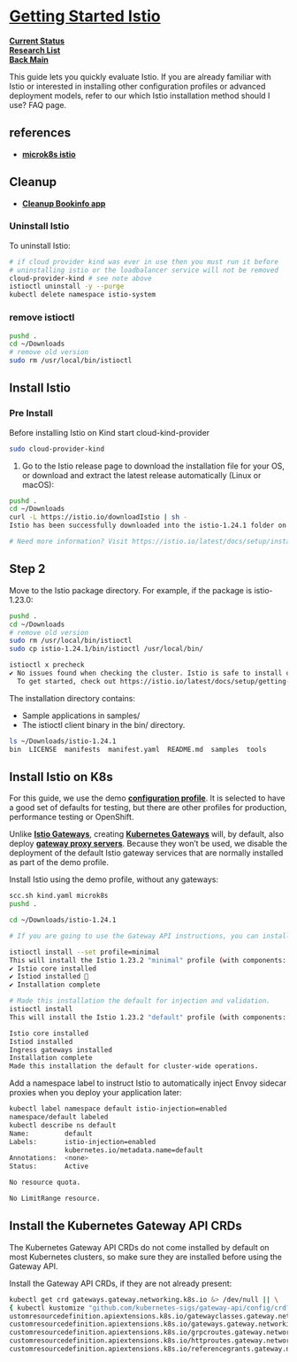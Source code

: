 # **[Getting Started Istio](https://istio.io/latest/docs/setup/getting-started/)**

**[Current Status](../../../development/status/weekly/current_status.md)**\
**[Research List](../../../research/research_list.md)**\
**[Back Main](../../../README.md)**

This guide lets you quickly evaluate Istio. If you are already familiar with Istio or interested in installing other configuration profiles or advanced deployment models, refer to our which Istio installation method should I use? FAQ page.

## references

- **[microk8s istio](https://gist.github.com/Realiserad/391855c4a0fb0072994e5ad2a53d65c0)**

## Cleanup

- **[Cleanup Bookinfo app](./istio-cleanup.md)**

### Uninstall Istio

To uninstall Istio:

```bash
# if cloud provider kind was ever in use then you must run it before
# uninstalling istio or the loadbalancer service will not be removed
cloud-provider-kind # see note above
istioctl uninstall -y --purge
kubectl delete namespace istio-system
```

### remove istioctl

```bash
pushd .
cd ~/Downloads
# remove old version
sudo rm /usr/local/bin/istioctl
```

## Install Istio

### Pre Install

Before installing Istio on Kind start cloud-kind-provider

```bash
sudo cloud-provider-kind
```

1. Go to the Istio release page to download the installation file for your OS, or download and extract the latest release automatically (Linux or macOS):

```bash
pushd .
cd ~/Downloads
curl -L https://istio.io/downloadIstio | sh -
Istio has been successfully downloaded into the istio-1.24.1 folder on your system.

# Need more information? Visit https://istio.io/latest/docs/setup/install/ 
```

## Step 2

Move to the Istio package directory. For example, if the package is istio-1.23.0:

```bash
pushd .
cd ~/Downloads
# remove old version
sudo rm /usr/local/bin/istioctl
sudo cp istio-1.24.1/bin/istioctl /usr/local/bin/

istioctl x precheck 
✔ No issues found when checking the cluster. Istio is safe to install or upgrade!
  To get started, check out https://istio.io/latest/docs/setup/getting-started/.
```

The installation directory contains:

- Sample applications in samples/
- The istioctl client binary in the bin/ directory.

```bash
ls ~/Downloads/istio-1.24.1                   
bin  LICENSE  manifests  manifest.yaml  README.md  samples  tools
```

## Install Istio on K8s

For this guide, we use the demo **[configuration profile](https://istio.io/latest/docs/setup/additional-setup/config-profiles/)**. It is selected to have a good set of defaults for testing, but there are other profiles for production, performance testing or OpenShift.

Unlike **[Istio Gateways](https://istio.io/latest/docs/concepts/traffic-management/#gateways)**, creating **[Kubernetes Gateways](https://gateway-api.sigs.k8s.io/api-types/gateway/)** will, by default, also deploy **[gateway proxy servers](https://istio.io/latest/docs/tasks/traffic-management/ingress/gateway-api/#automated-deployment)**. Because they won’t be used, we disable the deployment of the default Istio gateway services that are normally installed as part of the demo profile.

Install Istio using the demo profile, without any gateways:

```bash
scc.sh kind.yaml microk8s 
pushd .

cd ~/Downloads/istio-1.24.1

# If you are going to use the Gateway API instructions, you can install Istio using the minimal profile because you will not need the istio-ingressgateway which is otherwise installed by default:

istioctl install --set profile=minimal
This will install the Istio 1.23.2 "minimal" profile (with components: Istio core and Istiod) into the cluster. Proceed? (y/N) y
✔ Istio core installed 
✔ Istiod installed 🧠                         
✔ Installation complete                                                                Made this installation the default for cluster-wide operations.

# Made this installation the default for injection and validation.
istioctl install
This will install the Istio 1.23.2 "default" profile (with components: Istio core, Istiod, and Ingress gateways) into the cluster. Proceed? (y/N) y

Istio core installed
Istiod installed
Ingress gateways installed
Installation complete
Made this installation the default for cluster-wide operations. 

```

Add a namespace label to instruct Istio to automatically inject Envoy sidecar proxies when you deploy your application later:

```bash
kubectl label namespace default istio-injection=enabled
namespace/default labeled
kubectl describe ns default                            
Name:         default
Labels:       istio-injection=enabled
              kubernetes.io/metadata.name=default
Annotations:  <none>
Status:       Active

No resource quota.

No LimitRange resource.
```

## Install the Kubernetes Gateway API CRDs

The Kubernetes Gateway API CRDs do not come installed by default on most Kubernetes clusters, so make sure they are installed before using the Gateway API.

Install the Gateway API CRDs, if they are not already present:

```bash
kubectl get crd gateways.gateway.networking.k8s.io &> /dev/null || \
{ kubectl kustomize "github.com/kubernetes-sigs/gateway-api/config/crd?ref=v1.1.0" | kubectl apply -f -; }
ustomresourcedefinition.apiextensions.k8s.io/gatewayclasses.gateway.networking.k8s.io created
customresourcedefinition.apiextensions.k8s.io/gateways.gateway.networking.k8s.io created
customresourcedefinition.apiextensions.k8s.io/grpcroutes.gateway.networking.k8s.io created
customresourcedefinition.apiextensions.k8s.io/httproutes.gateway.networking.k8s.io created
customresourcedefinition.apiextensions.k8s.io/referencegrants.gateway.networking.k8s.io created
```
